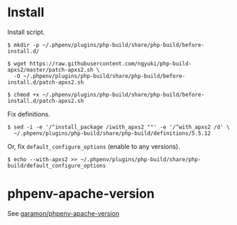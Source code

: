 # Install

Install script.

```console
$ mkdir -p ~/.phpenv/plugins/php-build/share/php-build/before-install.d/

$ wget https://raw.githubusercontent.com/ngyuki/php-build-apxs2/master/patch-apxs2.sh \
  -O ~/.phpenv/plugins/php-build/share/php-build/before-install.d/patch-apxs2.sh

$ chmod +x ~/.phpenv/plugins/php-build/share/php-build/before-install.d/patch-apxs2.sh
```

Fix definitions.

```console
$ sed -i -e '/^install_package /iwith_apxs2 ""' -e '/^with_apxs2 /d' \
  ~/.phpenv/plugins/php-build/share/php-build/definitions/5.5.12
```

Or, fix `default_configure_options` (enable to any versions).

```console
$ echo --with-apxs2 >> ~/.phpenv/plugins/php-build/share/php-build/default_configure_options
```

# phpenv-apache-version

See [garamon/phpenv-apache-version](https://github.com/garamon/phpenv-apache-version)
